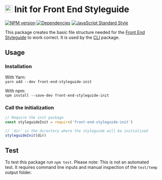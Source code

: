 # <img alt="" src="https://cdn.rawgit.com/front-end-styleguide/brand/master/mark/mark.svg" width="24"> Init for Front End Styleguide

[![NPM version][npm-image]][npm-url]
[![Dependencies][dependencies-image]][npm-url]
[![JavaScript Standard Style][standard-image]][standard-url]

This package creates the basic file structure needed for the [Front End Styleguide](https://github.com/front-end-styleguide/styleguide) to work correct. It is used by the [CLI](https://github.com/front-end-styleguide/styleguide-cli) package.


## Usage

### Installation
With Yarn:  
`yarn add --dev front-end-styleguide-init`

With npm:  
`npm install --save-dev front-end-styleguide-init`

### Call the initialization

```js
// Require the init package
const styleguideInit = require('front-end-styleguide-init')

// `dir` is the directory where the styleguide will be initialized
styleguideInit(dir)
```


## Test

To test this package run `npm test`. Please note: This is not an automated test. It requires command line inputs and manual inspection of the `test/temp` output folder.


[npm-image]: https://img.shields.io/npm/v/front-end-styleguide-init.svg?style=flat-square
[npm-url]: https://www.npmjs.com/package/front-end-styleguide-init

[dependencies-image]: https://img.shields.io/david/front-end-styleguide/styleguide-init.svg?style=flat-square

[standard-image]: https://img.shields.io/badge/code_style-standard-brightgreen.svg?style=flat-square
[standard-url]: https://standardjs.com
